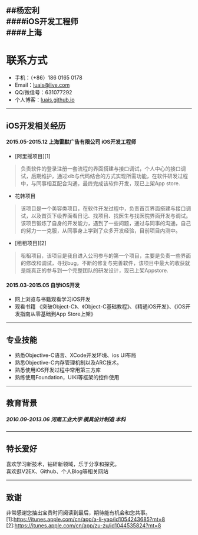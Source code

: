 

##**杨宏利**	
####iOS开发工程师	  
####上海
---
# 联系方式
- 手机：（+86）186 0165 0178 
- Email：luais@live.com 
- QQ/微信号：631077292
- 个人博客：[luais.github.io](https://luais.github.io)

------
## iOS开发相关经历	

#### 2015.05-2015.12	 上海雷默广告有限公司   	iOS开发工程师	
*	[阿里摇项目][1]
>负责软件的登录注册一套流程的界面搭建与接口调试，个人中心的接口调试，后期维护，通过xib与代码结合的方式实现所需功能，在软件研发过程中，与同事相互配合沟通，最终完成该软件开发，现已上架App store.

*	花韩项目
>该项目是一个美容类项目，在软件开发过程中，负责首页界面搭建与接口调试，以及首页下级界面看日记、找项目、找医生与找医院界面开发与调试。该项目锻炼了自身的开发能力，遇到了一些问题，通过与同事的沟通，自己的努力一一克服，从同事身上学到了众多开发经验，目前项目内测中。

*	[租租项目][2]
>租租项目，该项目是我自进入公司参与的第一个项目，主要是负责一些界面的修改和调试，寻找bug，不断的修复与完善软件，该项目中最大的收获就是能真正的参与到一个完整团队的研发设计，现已上架Appstore.

#### 2015.03-2015.05	自学iOS开发	
*	网上浏览与书籍观看学习iOS开发	
*	观看书籍 《突破Object-C》、《Object-C基础教程》、《精通iOS开发》、《iOS开发指南从零基础到App Store上架》

------

## 专业技能	
- 熟悉Objective-C语言、XCode开发环境、ios UI布局
- 熟悉Objective-C内存管理机制以及ARC技术。
- 熟悉使用iOS开发过程中常用第三方库
- 熟练使用Foundation，UIKi等框架的控件使用

***
## 教育背景	
##### 2010.09-2013.06	河南工业大学	模具设计制造	本科	

------
## 特长爱好		
喜欢学习新技术，钻研新领域，乐于分享和探究。	
喜欢逛V2EX、Github、个人Blog等相关网站	

---

## 致谢
非常感谢您抽出宝贵时间阅读到最后，期待能有机会和您共事。
[1]:https://itunes.apple.com/cn/app/a-li-yao/id1054243685?mt=8
[2]:https://itunes.apple.com/cn/app/zu-zu/id1044535824?mt=8

